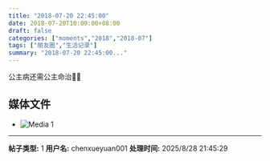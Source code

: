 ```yaml
---
title: "2018-07-20 22:45:00"
date: 2018-07-20T10:00:00+08:00
draft: false
categories: ["moments","2018","2018-07"]
tags: ["朋友圈","生活记录"]
summary: "2018-07-20 22:45:00..."
---
```


公主病还需公主命治👸🏻

## 媒体文件

- ![Media 1](/Moments/photos/2018-07-20/201807202245000.jpg)

---

**帖子类型:** 1
**用户名:** chenxueyuan001
**处理时间:** 2025/8/28 21:45:29